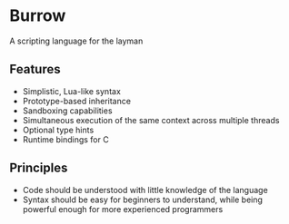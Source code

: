 # Burrow
A scripting language for the layman

## Features
- Simplistic, Lua-like syntax
- Prototype-based inheritance
- Sandboxing capabilities
- Simultaneous execution of the same context across multiple threads
- Optional type hints
- Runtime bindings for C

## Principles
- Code should be understood with little knowledge of the language
- Syntax should be easy for beginners to understand, while being powerful enough for more experienced programmers
